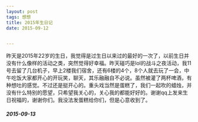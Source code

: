 ```yaml
---
layout: post
tags: 想想 
title: 2015年生日记 
date: 2015-09-12


---
```

昨天是2015年22岁的生日，我觉得是过生日以来过的最好的一次了，以前生日并没有什么像样的活动之类，突然觉得好幸福。昨天碰巧是lol的战斗之夜活动，我11号去留了几台机子，早上2楼我们宿舍，<!-- more -->还有6楼的4个，8个人就去玩了一会，中午吃饭大家都开心的开玩笑，聊天，其乐融融自不必说。虽然被灌了两杯啤酒，有种想吐的感觉。不过还是挺开心的。重头戏当然是蛋糕了，我们一起吹的蜡烛，并没有什么特别的愿望，只希望我关心的，关心我的都能好好的。谢谢qq上发来生日祝福的，谢谢你们。我没法发蛋糕给你们，但是心意收到了。

##### 2015-09-13